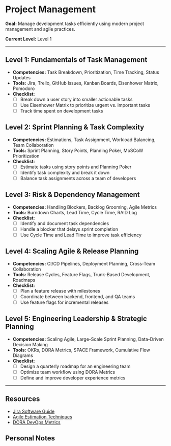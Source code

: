# Project Management

**Goal:** Manage development tasks efficiently using modern project management and agile practices.

**Current Level:** Level 1

---

## Level 1: Fundamentals of Task Management
- **Competencies:** Task Breakdown, Prioritization, Time Tracking, Status Updates
- **Tools:** Jira, Trello, GitHub Issues, Kanban Boards, Eisenhower Matrix, Pomodoro
- **Checklist:**
  - [ ] Break down a user story into smaller actionable tasks
  - [ ] Use Eisenhower Matrix to prioritize urgent vs. important tasks
  - [ ] Track time spent on development tasks

## Level 2: Sprint Planning & Task Complexity
- **Competencies:** Estimations, Task Assignment, Workload Balancing, Team Collaboration
- **Tools:** Sprint Planning, Story Points, Planning Poker, MoSCoW Prioritization
- **Checklist:**
  - [ ] Estimate tasks using story points and Planning Poker
  - [ ] Identify task complexity and break it down
  - [ ] Balance task assignments across a team of developers

## Level 3: Risk & Dependency Management
- **Competencies:** Handling Blockers, Backlog Grooming, Agile Metrics
- **Tools:** Burndown Charts, Lead Time, Cycle Time, RAID Log
- **Checklist:**
  - [ ] Identify and document task dependencies
  - [ ] Handle a blocker that delays sprint completion
  - [ ] Use Cycle Time and Lead Time to improve task efficiency

## Level 4: Scaling Agile & Release Planning
- **Competencies:** CI/CD Pipelines, Deployment Planning, Cross-Team Collaboration
- **Tools:** Release Cycles, Feature Flags, Trunk-Based Development, Roadmaps
- **Checklist:**
  - [ ] Plan a feature release with milestones
  - [ ] Coordinate between backend, frontend, and QA teams
  - [ ] Use feature flags for incremental releases

## Level 5: Engineering Leadership & Strategic Planning
- **Competencies:** Scaling Agile, Large-Scale Sprint Planning, Data-Driven Decision Making
- **Tools:** OKRs, DORA Metrics, SPACE Framework, Cumulative Flow Diagrams
- **Checklist:**
  - [ ] Design a quarterly roadmap for an engineering team
  - [ ] Optimize team workflow using DORA Metrics
  - [ ] Define and improve developer experience metrics

---

## Resources
- [Jira Software Guide](https://www.atlassian.com/software/jira)
- [Agile Estimation Techniques](https://www.mountaingoatsoftware.com/agile/planning)
- [DORA DevOps Metrics](https://www.devops-research.com/research.html)

## Personal Notes
